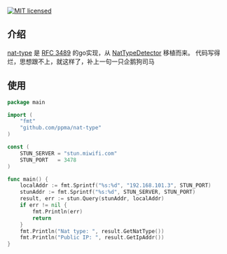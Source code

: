 [1]: https://tools.ietf.org/images/rfc.png
[2]: https://img.shields.io/badge/license-MIT-blue.svg
[3]: LICENSE

[![MIT licensed][2]][3]

## 介绍

[nat-type]() 是 [RFC 3489][1]
的go实现，从 [NatTypeDetector](https://github.com/cdnbye/NatTypeDetector) 移植而来。
代码写得烂，思想跟不上，就这样了，补上一句一只企鹅狗司马

## 使用

```go
package main

import (
	"fmt"
	"github.com/ppma/nat-type"
)

const (
	STUN_SERVER = "stun.miwifi.com"
	STUN_PORT   = 3478
)

func main() {
	localAddr := fmt.Sprintf("%s:%d", "192.168.101.3", STUN_PORT)
	stunAddr := fmt.Sprintf("%s:%d", STUN_SERVER, STUN_PORT)
	result, err := stun.Query(stunAddr, localAddr)
	if err != nil {
		fmt.Println(err)
		return
	}
	fmt.Println("Nat type: ", result.GetNatType())
	fmt.Println("Public IP: ", result.GetIpAddr())
}
```